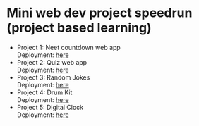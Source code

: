 # Mini web dev project speedrun (project based learning)
- Project 1: Neet countdown web app <br />
    Deployment: [here](https://neet2025-countdown.netlify.app/)
- Project 2: Quiz web app <br />
    Deployment: [here](https://simple-sa-quiz-app.netlify.app/)
- Project 3: Random Jokes <br />
    Deployment: [here](https://somerandomjokes.netlify.app/)
- Project 4: Drum Kit <br />
    Deployment: [here](https://bad-dum-tuss.netlify.app/)
- Project 5: Digital Clock <br />
    Deployment: [here](https://time-rn.netlify.app/)
